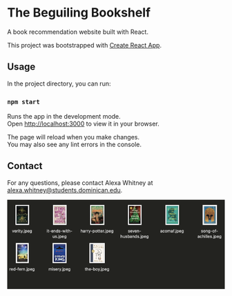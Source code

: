 # The Beguiling Bookshelf
A book recommendation website built with React.

This project was bootstrapped with [Create React App](https://github.com/facebook/create-react-app).

## Usage

In the project directory, you can run:

### `npm start`

Runs the app in the development mode.\
Open [http://localhost:3000](http://localhost:3000) to view it in your browser.

The page will reload when you make changes.\
You may also see any lint errors in the console.

## Contact

For any questions, please contact Alexa Whitney at [alexa.whitney@students.dominican.edu](http://localhost:3000).

![](public/READMEtest.jpeg)